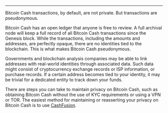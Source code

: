 ---
Bitcoin Cash transactions, by default, are not private. But transactions are pseudonymous.

Bitcoin Cash has an open ledger that anyone is free to review. A full archival node will keep a full record of all Bitcoin Cash transactions since the Genesis block. While the transactions, including the amounts and addresses, are perfectly opaque, there are no identities tied to the blockchain. This is what makes Bitcoin Cash pseudonymous. 

Governments and blockchain analysis companies may be able to link addresses with real-world identities through associated data. Such data might consist of cryptocurrency exchange records or ISP information, or purchase records. If a certain address becomes tied to your identity, it may be trivial for a dedicated entity to track down your funds.

There are steps you can take to maintain privacy on Bitcoin Cash, such as obtaining Bitcoin Cash without the use of KYC requirements or using a VPN or TOR. The easiest method for maintaining or reasserting your privacy on Bitcoin Cash is to use [CashFusion](https://cashfusion.org/). 